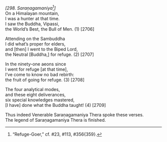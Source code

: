 *\[298. Saraṇagamaniya*[^1]*\]*  
On a Himalayan mountain,  
I was a hunter at that time.  
I saw the Buddha, Vipassi,  
the World’s Best, the Bull of Men. (1) \[2706\]

Attending on the Sambuddha  
I did what’s proper for elders,  
and \[then\] I went to the Biped Lord,  
the Neutral \[Buddha,\] for refuge. (2) \[2707\]

In the ninety-one aeons since  
I went for refuge \[at that time\],  
I’ve come to know no bad rebirth:  
the fruit of going for refuge. (3) \[2708\]

The four analytical modes,  
and these eight deliverances,  
six special knowledges mastered,  
\[I have\] done what the Buddha taught! (4) \[2709\]

Thus indeed Venerable Saraṇagamaniya Thera spoke these verses.  
The legend of Saraṇagamaniya Thera is finished.  
[^1]: “Refuge-Goer,” cf. \#23, \#113, \#356{359}.
